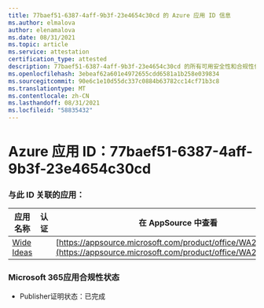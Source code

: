 ```yaml
---
title: 77baef51-6387-4aff-9b3f-23e4654c30cd 的 Azure 应用 ID 信息
ms.author: elmalova
author: elenamalova
ms.date: 08/31/2021
ms.topic: article
ms.service: attestation
certification_type: attested
description: 77baef51-6387-4aff-9b3f-23e4654c30cd 的所有可用安全性和合规性信息。
ms.openlocfilehash: 3ebeaf62a601e4972655cdd6581a1b258e039834
ms.sourcegitcommit: 90e6c1e10d55dc337c0884b63782cc14cf71b3c8
ms.translationtype: MT
ms.contentlocale: zh-CN
ms.lasthandoff: 08/31/2021
ms.locfileid: "58835432"
---
```

# <a name="azure-app-id-77baef51-6387-4aff-9b3f-23e4654c30cd"></a>Azure 应用 ID：77baef51-6387-4aff-9b3f-23e4654c30cd


### <a name="apps-associated-with-this-id"></a>与此 ID 关联的应用：
| **应用名称** | **认证** | **在 AppSource 中查看** |
|--------------|---------------|-----------------------|
| [Wide Ideas](https://docs.microsoft.com/microsoft-365-app-certification/forward/WA200000819) |  | [https://appsource.microsoft.com/product/office/WA200000819](https://appsource.microsoft.com/product/office/WA200000819) |

### <a name="microsoft-365-app-compliance-status"></a>Microsoft 365应用合规性状态
- Publisher证明状态：已完成
